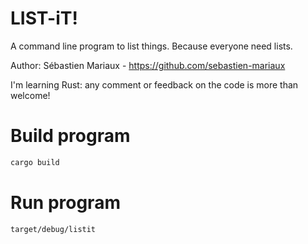 # LIST-iT!

A command line program to list things.
Because everyone need lists.

Author: Sébastien Mariaux - https://github.com/sebastien-mariaux

I'm learning Rust: any comment or feedback on the code is more than welcome!

# Build program
```bash
cargo build
```

# Run program
```bash
target/debug/listit
```
